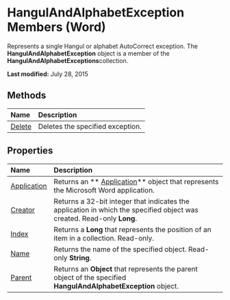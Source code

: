
# HangulAndAlphabetException Members (Word)
Represents a single Hangul or alphabet AutoCorrect exception. The  **HangulAndAlphabetException** object is a member of the **HangulAndAlphabetExceptions**collection.

 **Last modified:** July 28, 2015


## Methods



|**Name**|**Description**|
|:-----|:-----|
| [Delete](f7d9341d-619e-06c5-d4e4-9d9400a20fd7.md)|Deletes the specified exception.|

## Properties



|**Name**|**Description**|
|:-----|:-----|
| [Application](b57a9afa-2340-016a-f108-9cc4a76259c8.md)|Returns an  ** [Application](d1cf6f8f-4e88-bf01-93b4-90a83f79cb44.md)** object that represents the Microsoft Word application.|
| [Creator](77b08c7a-411d-d7d7-a4fa-57c750d3b848.md)|Returns a 32-bit integer that indicates the application in which the specified object was created. Read-only  **Long**.|
| [Index](35e06586-a3ce-bf8d-4f8c-c0211d4f25e2.md)|Returns a  **Long** that represents the position of an item in a collection. Read-only.|
| [Name](a4f37303-9571-0fa6-bb85-081e3491d3f7.md)|Returns the name of the specified object. Read-only  **String**.|
| [Parent](3b8f33a5-0bd3-e471-9781-c8d8df07f736.md)|Returns an  **Object** that represents the parent object of the specified **HangulAndAlphabetException** object.|
